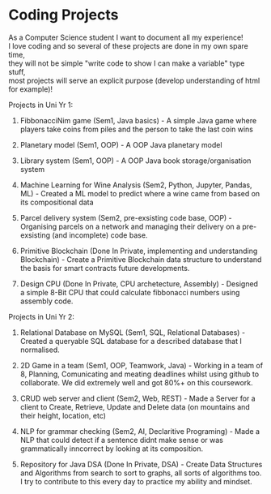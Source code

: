 # Coding Projects
As a Computer Science student I want to document all my experience!                                                                                                  
I love coding and so several of these projects are done in my own spare time,                                                             
they will not be simple "write code to show I can make a variable" type stuff,                                      
most projects will serve an explicit purpose (develop understanding of html for example)!

Projects in Uni Yr 1:

  1. FibbonacciNim game (Sem1, Java basics) - A simple Java game where players take coins from piles and the person to take the last coin wins 
  2. Planetary model (Sem1, OOP) - A OOP Java planetary model
  3. Library system (Sem1, OOP) - A OOP Java book storage/organisation system

  4. Machine Learning for Wine Analysis (Sem2, Python, Jupyter, Pandas, ML) - Created a ML model to predict where a wine came from based on its compositional data
  5. Parcel delivery system (Sem2, pre-exsisting code base, OOP) - Organising parcels on a network and managing their delivery on a pre-exsisting (and incomplete) code base.

  6. Primitive Blockchain (Done In Private, implementing and understanding Blockchain) - Create a Primitive Blockchain data structure to understand the basis for smart contracts future developments.                               
  7. Design CPU (Done In Private, CPU archetecture, Assembly) - Designed a simple 8-Bit CPU that could calculate fibbonacci numbers using assembly code.

Projects in Uni Yr 2:

  1. Relational Database on MySQL (Sem1, SQL, Relational Databases) - Created a queryable SQL database for a described database that I normalised.
  2. 2D Game in a team (Sem1, OOP, Teamwork, Java) - Working in a team of 8, Planning, Comunicating and meating deadlines whilst using github to collaborate. We did extremely well and got 80%+ on this coursework.

  3. CRUD web server and client (Sem2, Web, REST) - Made a Server for a client to Create, Retrieve, Update and Delete data (on mountains and their height, location, etc)
  4. NLP for grammar checking (Sem2, AI, Declaritive Programing) - Made a NLP that could detect if a sentence didnt make sense or was grammatically inncorrect by looking at its composition.

  5. Repository for Java DSA (Done In Private, DSA) - Create Data Structures and Algorithms from search to sort to graphs, all sorts of algorithms too. I try to contribute to this every day to practice my ability and mindset.
